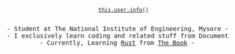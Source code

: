 <p align="center">
  <code>
    <a href="https://thirsty-metal.netlify.app/">this.user.info()</a>
  </code>
</p>

<pre align="center">
- Student at The National Institute of Engineering, Mysore -
- I exclusively learn coding and related stuff from Documentations -
- Currently, Learning <a href="https://www.rust-lang.org/">Rust</a> from <a href="https://doc.rust-lang.org/stable/book/">The Book</a> -
</Pre>
